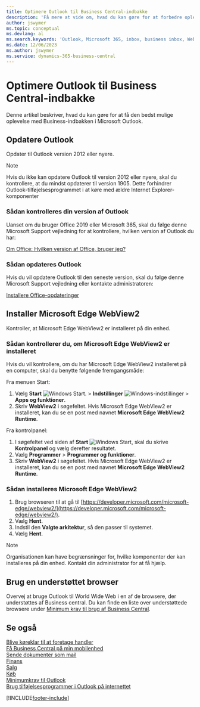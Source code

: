 ```yaml
---
title: Optimere Outlook til Business Central-indbakke
description: 'Få mere at vide om, hvad du kan gøre for at forbedre oplevelsen med Business-indbakken i Microsoft Outlook.'
author: jswymer
ms.topic: conceptual
ms.devlang: al
ms.search.keywords: 'Outlook, Microsoft 365, inbox, business inbox, WebView2, Edge, addin, add-in'
ms.date: 12/06/2023
ms.author: jswymer
ms.service: dynamics-365-business-central
---
```

# Optimere Outlook til Business Central-indbakke 

Denne artikel beskriver, hvad du kan gøre for at få den bedst mulige oplevelse med Business-indbakken i Microsoft Outlook. 

## Opdatere Outlook

Opdater til Outlook version 2012 eller nyere.

> [!NOTE]
> Hvis du ikke kan opdatere Outlook til version 2012 eller nyere, skal du kontrollere, at du mindst opdaterer til version 1905. Dette forhindrer Outlook-tilføjelsesprogrammet i at køre med ældre Internet Explorer-komponenter

### Sådan kontrolleres din version af Outlook

Uanset om du bruger Office 2019 eller Microsoft 365, skal du følge denne Microsoft Support vejledning for at kontrollere, hvilken version af Outlook du har:  

[Om Office: Hvilken version af Office, bruger jeg?](https://support.microsoft.com/office/about-office-what-version-of-office-am-i-using-932788b8-a3ce-44bf-bb09-e334518b8b19)

### Sådan opdateres Outlook

Hvis du vil opdatere Outlook til den seneste version, skal du følge denne Microsoft Support vejledning eller kontakte administratoren:

[Installere Office-opdateringer](https://support.microsoft.com/office/install-office-updates-2ab296f3-7f03-43a2-8e50-46de917611c5)

## Installer Microsoft Edge WebView2

Kontroller, at Microsoft Edge WebView2 er installeret på din enhed.

### Sådan kontrollerer du, om Microsoft Edge WebView2 er installeret 

Hvis du vil kontrollere, om du har Microsoft Edge WebView2 installeret på en computer, skal du benytte følgende fremgangsmåde:

Fra menuen Start:

1. Vælg **Start** ![Windows Start.](media/windows-start-icon.png "Ikonet Windows Start") > **Indstillinger** ![Windows-indstillinger](media/windows-settings-icon.png "Windows-ikonet indstillinger") > **Apps og funktioner**.
2. Skriv **WebView2** i søgefeltet. Hvis Microsoft Edge WebView2 er installeret, kan du se en post med navnet **Microsoft Edge WebView2 Runtime**.

Fra kontrolpanel:

1. I søgefeltet ved siden af **Start** ![Windows Start](media/windows-start-icon.png "Ikonet Windows Start"), skal du skrive **Kontrolpanel** og vælg derefter resultatet.
2. Vælg **Programmer** > **Programmer og funktioner**.
3. Skriv **WebView2** i søgefeltet. Hvis Microsoft Edge WebView2 er installeret, kan du se en post med navnet **Microsoft Edge WebView2 Runtime**.

### Sådan installeres Microsoft Edge WebView2 

1. Brug browseren til at gå til [https://developer.microsoft.com/microsoft-edge/webview2/](https://developer.microsoft.com/microsoft-edge/webview2/).
2. Vælg **Hent**.
3. Indstil den **Valgte arkitektur**, så den passer til systemet.
4. Vælg **Hent**.

> [!NOTE]
> Organisationen kan have begrænsninger for, hvilke komponenter der kan installeres på din enhed. Kontakt din administrator for at få hjælp.

## Brug en understøttet browser

Overvej at bruge Outlook til World Wide Web i en af de browsere, der understøttes af Business central. Du kan finde en liste over understøttede browsere under [Minimum krav til brug af Business Central](product-requirements.md#browsers).

## Se også

[Blive køreklar til at foretage handler](ui-get-ready-business.md)  
[Få Business Central på min mobilenhed](install-mobile-app.md)  
[Sende dokumenter som mail](ui-how-send-documents-email.md)  
[Finans](finance.md)  
[Salg](sales-manage-sales.md)  
[Køb](purchasing-manage-purchasing.md)  
[Minimumkrav til Outlook](product-requirements.md#outlook)  
[Brug tilføjelsesprogrammer i Outlook på internettet](https://support.office.com/article/Using-Add-ins-in-Outlook-on-the-web-8f2ce816-5df4-44a5-958c-f7f9d6dabdce?appver=OWB150)  


[!INCLUDE[footer-include](includes/footer-banner.md)]